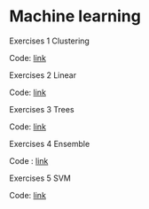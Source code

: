 # Machine learning

Exercises 1 Clustering

Code: [link](https://github.com/parabola01/ml/blob/bda1acfda6aafad381f3a542c132c4ed95765f50/Clustering/047Clustering_Exercises.ipynb)

Exercises 2 Linear

Code: [link](https://github.com/parabola01/ml/blob/6146f81b16157a985f9a928dacf7623be9dffb3e/Linear/025_Exercises.ipynb)

Exercises 3 Trees

Code: [link](https://github.com/parabola01/ml/blob/85ec800ec08ec845366571da96fde43cffaac6eb/Trees/055Decision_trees_Exercises.ipynb)

Exercises 4 Ensemble

Code : [link](https://github.com/parabola01/ml/blob/7c42dc10532a26eb8d2f7bf30ce2125bf6bdd16f/Ensemble/075Ensemble_Exercises.ipynb)

Exercises 5 SVM 

Code: [link](https://github.com/parabola01/ml/blob/c25f72d391c14844e61c30cb5c8ea952b4cb144e/SVM/065_SVM_Exercises.ipynb)

